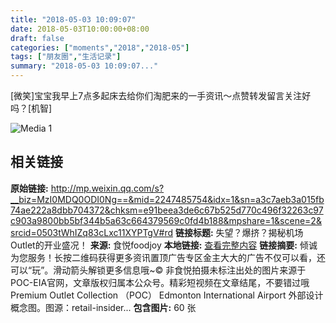 ```yaml
---
title: "2018-05-03 10:09:07"
date: 2018-05-03T10:00:00+08:00
draft: false
categories: ["moments","2018","2018-05"]
tags: ["朋友圈","生活记录"]
summary: "2018-05-03 10:09:07..."
---
```


[微笑]宝宝我早上7点多起床去给你们淘肥来的一手资讯～点赞转发留言关注好吗？[机智]

![Media 1](/Moments/photos/2018-05-03/201805031009070.jpg)

## 相关链接

**原始链接:** http://mp.weixin.qq.com/s?__biz=MzI0MDQ0ODI0Ng==&mid=2247485754&idx=1&sn=a3c7aeb3a015fb74ae222a8dbb704372&chksm=e91beea3de6c67b525d770c496f32263c97c903a9800bb5bf344b5a63c664379569c0fd4b188&mpshare=1&scene=2&srcid=0503tWhIZq83cLxc11XYPTgV#rd
**链接标题:** 失望？爆挤？揭秘机场Outlet的开业盛况！
**来源:** 食悦foodjoy
**本地链接:** [查看完整内容](/link_content/2018/05/2018-05-03/link_content/)
**链接摘要:** 倾诚为您服务！长按二维码获得更多资讯置顶广告专区金主大大的广告不仅可以看，还可以“玩”。滑动箭头解锁更多信息哦~© 非食悦拍摄未标注出处的图片来源于POC-EIA官网，文章版权归属本公众号。精彩短视频在文章结尾，不要错过哦 Premium Outlet Collection （POC） Edmonton International Airport 外部设计概念图。图源：retail-insider...
**包含图片:** 60 张


